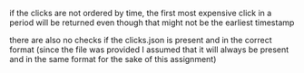 if the clicks are not ordered by time, the first most expensive click in a period will be returned even though that might not be the earliest timestamp

there are also no checks if the clicks.json is present and in the correct format (since the file was provided I assumed that it will always be present and in the same format for the sake of this assignment)
